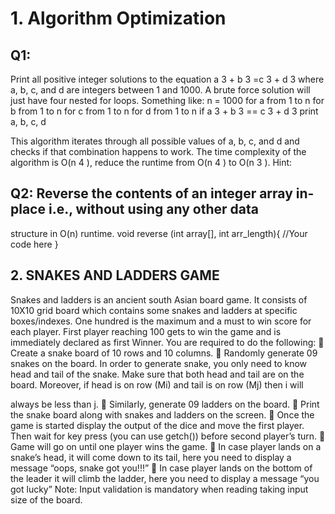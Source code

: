 # 1. Algorithm Optimization

## Q1:
Print all positive integer solutions to the equation a 3 + b 3 =c 3 + d 3 where a, b, c, and d are integers between 1 and 1000.
A brute force solution will just have four nested for loops. Something like:
n = 1000
for a from 1 to n
for b from 1 to n
for c from 1 to n
for d from 1 to n
if a 3 + b 3 == c 3 + d 3
print a, b, c, d

This algorithm iterates through all possible values of a, b, c, and d and checks if that
combination happens to work. The time complexity of the algorithm is O(n 4 ), reduce the
runtime from O(n 4 ) to O(n 3 ).
Hint:

## Q2: Reverse the contents of an integer array in-place i.e., without using any other data
structure in O(n) runtime.
void reverse (int array[], int arr_length){
//Your code here
}

## 2. SNAKES AND LADDERS GAME

Snakes and ladders is an ancient south Asian board game. It consists of 10X10 grid board
which contains some snakes and ladders at specific boxes/indexes. One hundred is the
maximum and a must to win score for each player. First player reaching 100 gets to win the
game and is immediately declared as first Winner.
You are required to do the following:
 Create a snake board of 10 rows and 10 columns.
 Randomly generate 09 snakes on the board. In order to generate snake, you only
need to know head and tail of the snake. Make sure that both head and tail are on
the board. Moreover, if head is on row (Mi) and tail is on row (Mj) then i will

always be less than j.
 Similarly, generate 09 ladders on the board.
 Print the snake board along with snakes and ladders on the screen.
 Once the game is started display the output of the dice and move the first player.
Then wait for key press (you can use getch()) before second player’s turn.
 Game will go on until one player wins the game.
 In case player lands on a snake’s head, it will come down to its tail, here you need
to display a message “oops, snake got you!!!”
 In case player lands on the bottom of the leader it will climb the ladder, here you
need to display a message “you got lucky”
Note: Input validation is mandatory when reading taking input size of the board.
